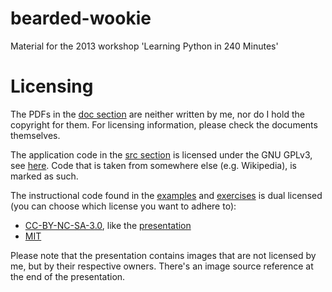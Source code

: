 bearded-wookie
==============

Material for the 2013 workshop 'Learning Python in 240 Minutes'

Licensing
=========

The PDFs in the [doc section](doc) are neither written by me, nor do I hold the copyright for them. For licensing information, please check the documents themselves.

The application code in the [src section](src) is licensed under the GNU GPLv3, see [here](GPL.md). Code that is taken from somewhere else (e.g. Wikipedia), is 
marked as such.

The instructional code found in the [examples](examples) and [exercises](exercises) is dual licensed (you can choose which license you want to adhere to):

  * [CC-BY-NC-SA-3.0](http://creativecommons.org/licenses/by-nc-sa/3.0/), like the [presentation](doc/presentation)
  * [MIT](LICENSE.md) 

Please note that the presentation contains images that are not licensed by me, but by their respective owners. There's an image source reference at the end of the presentation.

